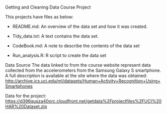 Getting and Cleaning Data Course Project

This projects have files as below:

- README.md:
    An overview of the data set and how it was created.

- Tidy_data.txt:
    A text contains the data set.

- CodeBook.md:
    A note to describe the contents of the data set
  
- Run_analysis.R:
    R script to create the data set


Data Source
  The data linked to from the course website represent data collected from the accelerometers from the Samsung Galaxy S smartphone.
  A full description is available at the site where the data was obtained:
  http://archive.ics.uci.edu/ml/datasets/Human+Activity+Recognition+Using+Smartphones

Data for the project:
  https://d396qusza40orc.cloudfront.net/getdata%2Fprojectfiles%2FUCI%20HAR%20Dataset.zip
